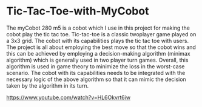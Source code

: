 # Tic-Tac-Toe-with-MyCobot

The myCobot 280 m5 is a cobot which I use in this project for making the cobot play the tic tac toe. Tic-tac-toe is a classic twoplayer game played on a 3x3 grid. The cobot with its capabilities
plays the tic tac toe with users. The project is all about employing the best move so that the cobot wins and this can be achieved by employing a decision-making algorithm (minimax algorithm) which
is generally used in two player turn games. Overall, this algorithm is used in game theory to minimize the loss in the worst-case scenario. The cobot with its capabilities needs to be integrated with the
necessary logic of the above algorithm so that it can mimic the decision taken by the algorithm in its turn.

https://www.youtube.com/watch?v=HL6Okvrt6iw
